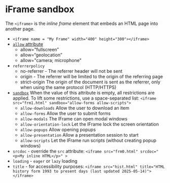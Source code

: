 # iFrame sandbox

The `<iframe>` is the *inline frame* element that embeds an HTML page into another page.
* `<iframe name = "My Frame" width="400" height="300"></iframe>`
* [`allow` attribute](https://developer.mozilla.org/en-US/docs/Web/API/HTMLIFrameElement/allow)
  * allow="fullscreen”
  * allow=“geolocation”
  * allow="camera; microphone"
* `referrerpolicy`
  * no-referrer - The referrer header will not be sent
  * origin - The referrer will be limited to the origin of the referring page
  * strict-origin The origin of the document is sent as the referrer, only when using the same protocol (HTTP/HTTPS)
* [`sandbox`](https://developer.mozilla.org/en-US/docs/Web/API/HTMLIFrameElement/sandbox)
  When the value of this attribute is empty, all restrictions are applied.
  To lift some restrictions, use a space-separated list: `<iframe src="frm1.html" sandbox="allow-forms allow-scripts">`
  * `allow-downloads` Allow the user to download an item
  * `allow-forms` Allow the user to submit forms
  * `allow-modals` The IFrame can open modal windows
  * `allow-orientation-lock` Let the IFrame lock the screen orientation
  * `allow-popups` Allow opening popups
  * `allow-presentation` Allow a presentation session to start
  * `allow-scripts` Let the IFrame run scripts (without creating popup windows)
* `srcdoc` - override the `src` attribute: `<iframe src="frm0.html" srcdoc="<p>My inline HTML</p>" >`
* `loading` - `eager` or `lazy` loading
* `title` - for accessibility purposes: `<iframe src="hist.html" title="HTML history form 1993 to present days (last updated 2025-05-14)"> </iframe>`

